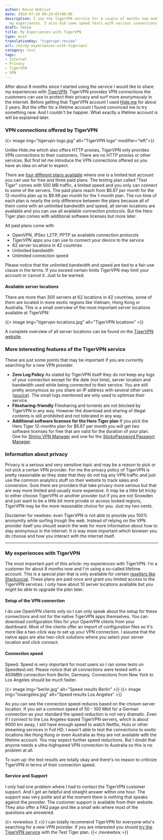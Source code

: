 ```yaml
---
author: Kevin Woblick
date: 2016-07-28 09:24:07+00:00
description: I use the TigerVPN service for a couple of months now and want to share
  my experiences. I also did some speed tests with various connections.
draft: false
title: My Experiences with TigerVPN
type: post
translationKey: "tigervpn-review"
url: /en/my-experiences-with-tigervpn/
category: test
tags:
- Internet
- Privacy
- TigerVPN
- VPN
---
```


After about 8 months since I started using the service I would like to share my experiences with [TigerVPN](http://www.tigervpn.com#tap_a=3440-1c72b2&tap_s=47496-8474a5).
TigerVPN provides VPN connections the customers can use to protect their privacy and surf more anonymously in the internet. Before getting that TigerVPN account I used [Hide.me](https://hide.me/?friend=52cffad0c4d4d) for about 2 years. But the offer for a lifetime account I found convinced me to try something new. And I couldn't be happier. What exactly a lifetime account is will be explained later.


### VPN connections offered by TigerVPN

{{< image img="tigervpn-logo.jpg" alt="TigerVPN logo" modifier="left">}}

Unlike Hide.me which also offers HTTP proxies, TigerVPN only provides VPN connections to their customers. There are no HTTP proxies or other services. But first let me introduce the VPN connections offered so you have an idea on what to expect.

There are [four different plans available](https://www.tigervpn.com/?scrollTo=plans) where one is a limited test account you can use for free and three paid plans. The testing plan called "Test Tiger" comes with 500 MB traffic, a limited speed and you only can connect to some of the servers. The paid plans reach from $6.67 per month for the 12-months plan up to $9.99 per month for the 1-month plan. The run time of each plan is nearly the only difference between the plans because all of them come with an unlimited bandwidth and speed, all server locations are available and you can use all available connection protocols. But the Hero Tiger plan comes with additional software licenses but more later.

All paid plans come with

* OpenVPN, IPSec L2TP, PPTP as available connection protocols
* TigerVPN apps you can use to connect your device to the service
* 62 server locations in 42 countries
* Unlimited bandwidth
* Unlimited connection speed

Please notice that the unlimited bandwidth and speed are tied to a fair-use clause in the terms. If you exceed certain limits TigerVPN may limit your account or cancel it. Just to be warned.


#### Available server locations

There are more than 300 servers at 62 locations in 42 countries, some of them are located in more exotic regions like Vietnam, Hong Kong or Australia. This is a small overview of the most important server locations available at TigerVPN:

{{< image img="tigervpn-locations.jpg" alt="TigerVPN locations" >}}

A complete overview of all server locations can be found on the [TigerVPN website](https://www.tigervpn.com/server-locations).


### More interesting features of the TigerVPN service

These are just some points that may be important if you are currently searching for a new VPN provider.

* **Zero Log Policy**
    As stated by TigerVPN itself they do not keep any logs of your connection except for the date (not time), server location and bandwidth used while being connected to their service. You are still pretty anonymous as you share an IP address with several other users ([source](https://help.tigervpn.com/support/solutions/articles/1000125417-torrents-filesharing)). The small logs mentioned are only used to optimize their service.
* **Filesharing-friendly**
    Filesharing and torrents are not blocked by TigerVPN in any way. However the download and sharing of illegal contents is still prohibited and not tolerated in any way.
* **Additional software licenses for the Hero Tiger plan**
    If you pick the Hero Tiger 12-months plan for $6.67 per month you will get two software licenses for free that are valid for the duration of your plan. One for [Shimo VPN Manager](https://www.feingeist.io/shimo/) and one for the [StickyPassword Passwort Manager](https://www.stickypassword.com/).


### Information about privacy

Privacy is a serious and very sensitive topic and may be a reason to pick or not pick a certan VPN provider. For me the privacy policy of TigerVPN is pretty reasonable as they state that they do not log any VPN traffic and just use the common analytics stuff on their website to track sales and conversion. Sure there are providers that take privacy more serious but that are way more limited and usually more expensive.
It may be a little bit tricky to either choose TigerVPN or another provider but if you are not Snowden and just want to be a little bit more private or access locked regions, TigerVPN may be the more reasonable choice for you. Just my two cents.

Disclaimer for newbies: even TigerVPN is not able to provide you 100% anonymity while surfing trough the web. Instead of relying on the VPN provider itself you should search the web for more information about how to stay anonymous in the internet. It is way more important which browser you do choose and how you interact with the internet itself.

---

### My experiences with TigerVPN

The most important part of this article: my experiences with TigerVPN. I'm a customer for about 8 months now and I'm using a so-called lifetime account. This is a special plan that is only available for certain [resellers like Stacksocial](https://stacksocial.com/sales/tigervpn-full-lifetime-subscription?rid=271158). These plans are paid once and grant you limited access to the TigerVPN services. I only have about 10 server locations available but you might be able to upgrade the plan later.


#### Setup of the VPN connection

I do use OpenVPN clients only so I can only speak about the setup for these connections and not for the native TigerVPN apps themselves. You can download configuration files for your OpenVPN clients from your dashboard. Most of the clients offer an import of configuration files so it's more like a two-click way to set up your VPN connection. I assume that the native apps are also two-click solutions where you select your server location and click connect.


#### Connection speed

Speed. Speed is very important for most users so I ran some tests on Speedtest.net. Please notice that all connections were tested with a 400MBit connection from Berlin, Germany. Connections from New York to Los Angeles should be much faster.

{{< image img="berlin.jpg" alt="Speed results Berlin" >}}
{{< image img="losangeles.jpg" alt="Speed results Los Angeles" >}}

As you can see the connection speed reduces based on the chosen server location. If you set a common speed of 50 - 100 Mbit for a German connection as your standard the speed reduction is not very dramatic. Even if I connect to the Los Angeles-based TigerVPN servers, which is about 9000 km away, I still have enough speed to watch Netflix, Hulu or other streaming services in Full HD.
I wasn't able to test the connections to exotic locations like Hong Kong or even Australia as they are not available with the lifetime account. You may expect further speed reductions. But I doubt that anyone needs a ultra-highspeed VPN connection to Australia so this is no problem at all.

To sum up: the test results are totally okay and there's no reason to criticize TigerVPN in terms of their connection speed.


#### Service and Support

I only had one problem where I had to contact the TigerVPN customer support. And I got an helpful and straight answer within one hour. The support was very polite and at the moment there is nothing that speaks against the provider. The customer support is available from their website. They also offer a FAQ page and like a small wiki where most of the questions are answered.

{{< reviewbox 3 >}}
I can totally recommend TigerVPN for everyone who's searching for a new VPN provider. If you are interested you should [try the TigerVPN service](https://www.tigervpn.com/?utm_source=affiliates&utm_medium=referral&utm_campaign=tigerVPN_Affiliates#tap_a=3440-1c72b2&tap_s=47496-8474a5) with the Test Tiger plan.
{{< /reviewbox >}}
